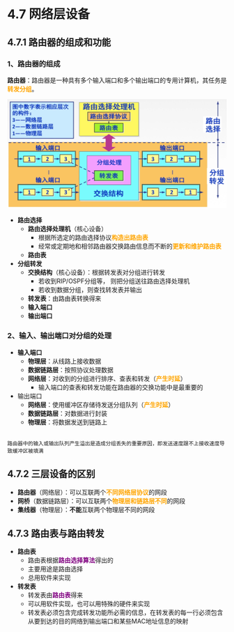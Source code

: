 # 4.7 网络层设备

## 4.7.1 路由器的组成和功能

### 1、路由器的组成

**路由器**：路由器是一种具有多个输入端口和多个输出端口的专用计算机，其任务是<font color=orange>**转发分组**</font>。

![路由器结构](../.gitbook/assets/路由器结构.png)

- **路由选择**
  - **路由选择处理机**（核心设备）
    - 根据所选定的路由选择协议<font color=orange>**构造出路由表**</font>
    - 经常或定期地和相邻路由器交换路由信息而不断的<font color=orange>**更新和维护路由表**</font>
  - **路由表**
- **分组转发**
  - **交换结构**（核心设备）：根据转发表对分组进行转发
    - 若收到RIP/OSPF分组等， 则把分组送往路由选择处理机
    - 若收到数据分组，则查找转发表并输出
  - **转发表**：由路由表转换得来
  - **输入端口**
  - **输出端口**

### 2、输入、输出端口对分组的处理

- **输入端口**
  - **物理层**：从线路上接收数据
  - **数据链路层**：按照协议处理数据
  - **网络层**：对收到的分组进行排序、查表和转发（<font color=orange>**产生时延**</font>）
    - 输入端口的查表和转发功能在路由器的交换功能中是最重要的
- 输出端口
  - **网络层**：使用缓冲区存储待发送分组队列（<font color=orange>**产生时延**</font>）
  - **数据链路层**：对数据进行封装
  - **物理层**：将数据发送到链路上

```admonish warning

路由器中的输入或输出队列产生溢出是造成分组丢失的重要原因，即发送速度跟不上接收速度导致缓冲区被填满

```    

## 4.7.2 三层设备的区别

- **路由器**（网络层）：可以互联两个<font color=orange>**不同网络层协议**</font>的网段
- **网桥**（数据链路层）：可以互联两个<font color=orange>**物理层和链路层不同**</font>的网段
- **集线器**（物理层）：**不能**互联两个物理层不同的网段

## 4.7.3 路由表与路由转发

- **路由表**
  - 路由表根据<font color=purple>**路由选择算法**</font>得出的
  - 主要用途是路由选择
  - 总用软件来实现
- **转发表**
  - 转发表由<font color=purple>**路由表**</font>得来
  - 可以用软件实现，也可以用特殊的硬件来实现
  - 转发表必须包含完成转发功能所必需的信息，在转发表的每一行必须包含从要到达的目的网络到输出端口和某些MAC地址信息的映射

